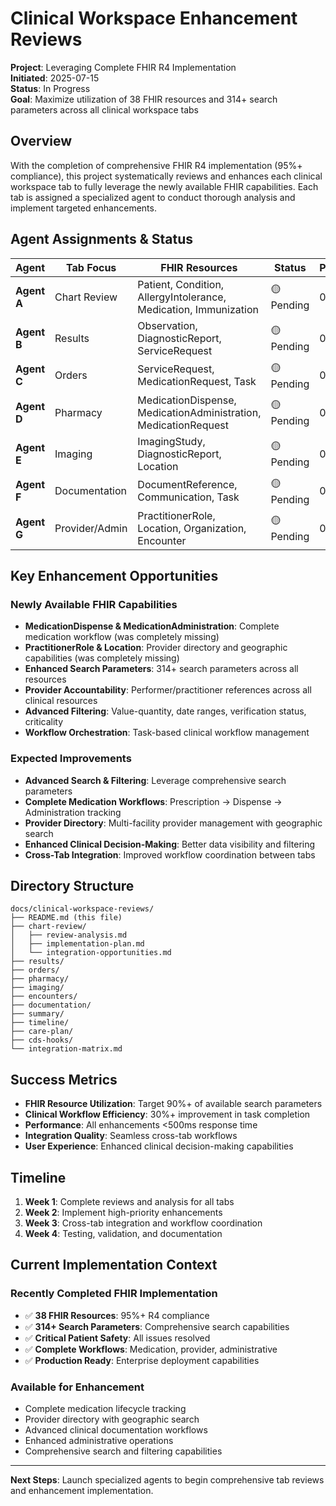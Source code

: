 # Clinical Workspace Enhancement Reviews

**Project**: Leveraging Complete FHIR R4 Implementation  
**Initiated**: 2025-07-15  
**Status**: In Progress  
**Goal**: Maximize utilization of 38 FHIR resources and 314+ search parameters across all clinical workspace tabs

## Overview

With the completion of comprehensive FHIR R4 implementation (95%+ compliance), this project systematically reviews and enhances each clinical workspace tab to fully leverage the newly available FHIR capabilities. Each tab is assigned a specialized agent to conduct thorough analysis and implement targeted enhancements.

## Agent Assignments & Status

| Agent | Tab Focus | FHIR Resources | Status | Progress |
|-------|-----------|----------------|---------|----------|
| **Agent A** | Chart Review | Patient, Condition, AllergyIntolerance, Medication, Immunization | 🟡 Pending | 0% |
| **Agent B** | Results | Observation, DiagnosticReport, ServiceRequest | 🟡 Pending | 0% |
| **Agent C** | Orders | ServiceRequest, MedicationRequest, Task | 🟡 Pending | 0% |
| **Agent D** | Pharmacy | MedicationDispense, MedicationAdministration, MedicationRequest | 🟡 Pending | 0% |
| **Agent E** | Imaging | ImagingStudy, DiagnosticReport, Location | 🟡 Pending | 0% |
| **Agent F** | Documentation | DocumentReference, Communication, Task | 🟡 Pending | 0% |
| **Agent G** | Provider/Admin | PractitionerRole, Location, Organization, Encounter | 🟡 Pending | 0% |

## Key Enhancement Opportunities

### Newly Available FHIR Capabilities
- **MedicationDispense & MedicationAdministration**: Complete medication workflow (was completely missing)
- **PractitionerRole & Location**: Provider directory and geographic capabilities (was completely missing)
- **Enhanced Search Parameters**: 314+ search parameters across all resources
- **Provider Accountability**: Performer/practitioner references across all clinical resources
- **Advanced Filtering**: Value-quantity, date ranges, verification status, criticality
- **Workflow Orchestration**: Task-based clinical workflow management

### Expected Improvements
- **Advanced Search & Filtering**: Leverage comprehensive search parameters
- **Complete Medication Workflows**: Prescription → Dispense → Administration tracking
- **Provider Directory**: Multi-facility provider management with geographic search
- **Enhanced Clinical Decision-Making**: Better data visibility and filtering
- **Cross-Tab Integration**: Improved workflow coordination between tabs

## Directory Structure

```
docs/clinical-workspace-reviews/
├── README.md (this file)
├── chart-review/
│   ├── review-analysis.md
│   ├── implementation-plan.md
│   └── integration-opportunities.md
├── results/
├── orders/
├── pharmacy/
├── imaging/
├── encounters/
├── documentation/
├── summary/
├── timeline/
├── care-plan/
├── cds-hooks/
└── integration-matrix.md
```

## Success Metrics

- **FHIR Resource Utilization**: Target 90%+ of available search parameters
- **Clinical Workflow Efficiency**: 30%+ improvement in task completion
- **Performance**: All enhancements <500ms response time
- **Integration Quality**: Seamless cross-tab workflows
- **User Experience**: Enhanced clinical decision-making capabilities

## Timeline

1. **Week 1**: Complete reviews and analysis for all tabs
2. **Week 2**: Implement high-priority enhancements
3. **Week 3**: Cross-tab integration and workflow coordination
4. **Week 4**: Testing, validation, and documentation

## Current Implementation Context

### Recently Completed FHIR Implementation
- ✅ **38 FHIR Resources**: 95%+ R4 compliance
- ✅ **314+ Search Parameters**: Comprehensive search capabilities
- ✅ **Critical Patient Safety**: All issues resolved
- ✅ **Complete Workflows**: Medication, provider, administrative
- ✅ **Production Ready**: Enterprise deployment capabilities

### Available for Enhancement
- Complete medication lifecycle tracking
- Provider directory with geographic search
- Advanced clinical documentation workflows
- Enhanced administrative operations
- Comprehensive search and filtering capabilities

---

**Next Steps**: Launch specialized agents to begin comprehensive tab reviews and enhancement implementation.